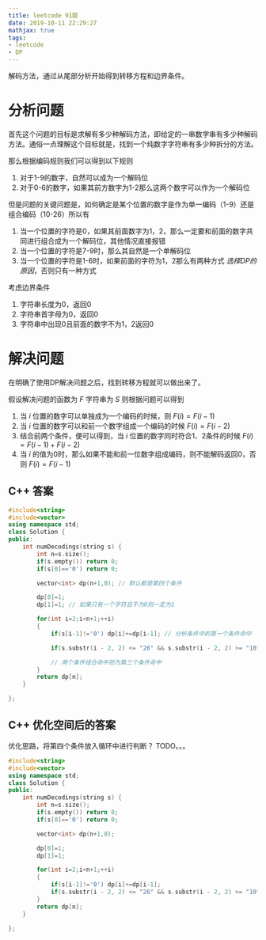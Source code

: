 ```yaml
---
title: leetcode 91题
date: 2019-10-11 22:29:27
mathjax: true
tags:
- leetcode
- DP
---
```


解码方法，通过从尾部分析开始得到转移方程和边界条件。

<!--more-->

# 分析问题

首先这个问题的目标是求解有多少种解码方法，即给定的一串数字串有多少种解码方法。通俗一点理解这个目标就是，找到一个纯数字字符串有多少种拆分的方法。

那么根据编码规则我们可以得到以下规则

1. 对于1-9的数字，自然可以成为一个解码位
2. 对于0-6的数字，如果其前方数字为1-2那么这两个数字可以作为一个解码位

但是问题的关键问题是，如何确定是某个位置的数字是作为单一编码（1-9）还是组合编码（10-26）所以有
 
1. 当一个位置的字符是0，如果其前面数字为1，2，那么一定要和前面的数字共同进行组合成为一个解码位，其他情况直接报错
2. 当一个位置的字符是7-9时，那么其自然是一个单解码位
3. 当一个位置的字符是1-6时，如果前面的字符为1，2那么有两种方式 *选择DP的原因*，否则只有一种方式 

考虑边界条件

1. 字符串长度为0，返回0
2. 字符串首字母为0，返回0
3. 字符串中出现0且前面的数字不为1，2返回0

# 解决问题

在明确了使用DP解决问题之后，找到转移方程就可以做出来了。

假设解决问题的函数为  $F$ 字符串为 $S$ 则根据问题可以得到

1. 当 $i$ 位置的数字可以单独成为一个编码的时候，则 $F \left( i \right) = F \left( i-1 \right)$
2. 当 $i$ 位置的数字可以和前一个数字组成一个编码的时候 $F \left( i \right) = F \left( i-2 \right)$
3. 结合前两个条件，便可以得到，当 $i$ 位置的数字同时符合1、2条件的时候 $F \left( i \right) = F \left( i-1 \right) +  F \left( i-2 \right)$
4. 当 $i$ 的值为0时，那么如果不能和前一位数字组成编码，则不能解码返回0，否则 $F \left( i \right) = F \left( i-1 \right)$

## C++ 答案

```cpp
#include<string>
#include<vector>
using namespace std;
class Solution {
public:
    int numDecodings(string s) {
        int n=s.size();
        if(s.empty()) return 0;
        if(s[0]=='0') return 0;

        vector<int> dp(n+1,0); // 默认都是第四个条件

        dp[0]=1;
        dp[1]=1; // 如果只有一个字符且不为0则一定为1

        for(int i=2;i<n+1;++i)
        {
            if(s[i-1]!='0') dp[i]+=dp[i-1]; // 分析条件中的第一个条件命中

            if(s.substr(i - 2, 2) <= "26" && s.substr(i - 2, 2) >= "10") dp[i]+=dp[i-2]; // 分析条件中的第二个条件命中

            // 两个条件组合命中则为第三个条件命中
        } 
        return dp[n];
    }

};
```

## C++ 优化空间后的答案

优化思路，将第四个条件放入循环中进行判断？ TODO。。。

```cpp
#include<string>
#include<vector>
using namespace std;
class Solution {
public:
    int numDecodings(string s) {
        int n=s.size();
        if(s.empty()) return 0;
        if(s[0]=='0') return 0;

        vector<int> dp(n+1,0);

        dp[0]=1;
        dp[1]=1;

        for(int i=2;i<n+1;++i)
        {
            if(s[i-1]!='0') dp[i]+=dp[i-1];
            if(s.substr(i - 2, 2) <= "26" && s.substr(i - 2, 2) >= "10") dp[i]+=dp[i-2];
        }
        return dp[n];
    }

};
```
